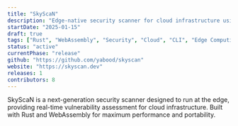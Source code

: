 ```yaml
---
title: "SkyScaN"
description: "Edge-native security scanner for cloud infrastructure using Rust and WebAssembly"
startDate: "2025-01-15"
draft: true
tags: ["Rust", "WebAssembly", "Security", "Cloud", "CLI", "Edge Computing"]
status: "active"
currentPhase: "release"
github: "https://github.com/yabood/skyscan"
website: "https://skyscan.dev"
releases: 1
contributors: 8
---
```


SkyScaN is a next-generation security scanner designed to run at the edge, providing real-time vulnerability assessment for cloud infrastructure. Built with Rust and WebAssembly for maximum performance and portability.